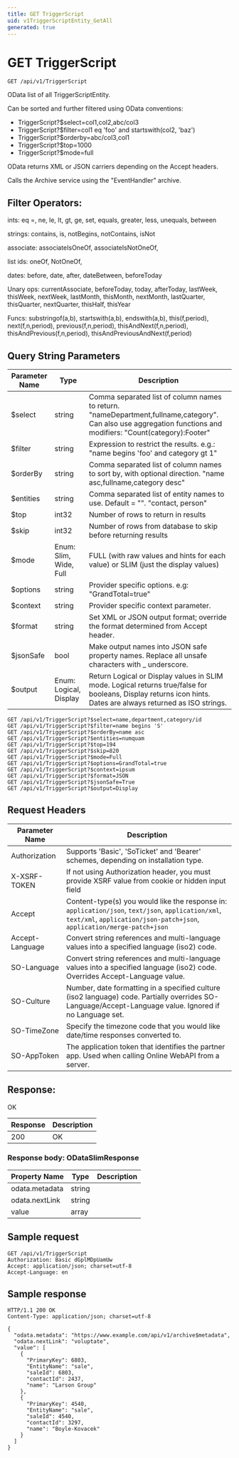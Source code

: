 ```yaml
---
title: GET TriggerScript
uid: v1TriggerScriptEntity_GetAll
generated: true
---
```


# GET TriggerScript

```http
GET /api/v1/TriggerScript
```

OData list of all TriggerScriptEntity.


Can be sorted and further filtered using OData conventions:

* TriggerScript?$select=col1,col2,abc/col3
* TriggerScript?$filter=col1 eq 'foo' and startswith(col2, 'baz')
* TriggerScript?$orderby=abc/col3,col1
* TriggerScript?$top=1000
* TriggerScript?$mode=full


OData returns XML or JSON carriers depending on the Accept headers.


Calls the Archive service using the "EventHandler" archive.


## Filter Operators: ##

ints: eq =, ne, le, lt, gt, ge, set, equals, greater, less, unequals, between

strings: contains, is, notBegins, notContains, isNot

associate: associateIsOneOf, associateIsNotOneOf,  

list ids: oneOf, NotOneOf, 

dates: before, date, after, dateBetween, beforeToday

Unary ops: currentAssociate, beforeToday, today, afterToday, lastWeek, thisWeek, nextWeek, lastMonth, thisMonth, nextMonth, lastQuarter, thisQuarter, nextQuarter, thisHalf, thisYear

Funcs: substringof(a,b), startswith(a,b), endswith(a,b), this(f,period), next(f,n,period), previous(f,n,period), thisAndNext(f,n,period), thisAndPrevious(f,n,period), thisAndPreviousAndNext(f,period)






## Query String Parameters

| Parameter Name | Type |  Description |
|----------------|------|--------------|
| $select | string |  Comma separated list of column names to return. "nameDepartment,fullname,category". Can also use aggregation functions and modifiers: "Count(category):Footer" |
| $filter | string |  Expression to restrict the results. e.g.: "name begins 'foo' and category gt 1" |
| $orderBy | string |  Comma separated list of column names to sort by, with optional direction. "name asc,fullname,category desc" |
| $entities | string |  Comma separated list of entity names to use. Default = "". "contact, person" |
| $top | int32 |  Number of rows to return in results |
| $skip | int32 |  Number of rows from database to skip before returning results |
| $mode | Enum: Slim, Wide, Full |  FULL (with raw values and hints for each value) or SLIM (just the display values) |
| $options | string |  Provider specific options. e.g: "GrandTotal=true" |
| $context | string |  Provider specific context parameter. |
| $format | string |  Set XML or JSON output format; override the format determined from Accept header. |
| $jsonSafe | bool |  Make output names into JSON safe property names. Replace all unsafe characters with _ underscore. |
| $output | Enum: Logical, Display |  Return Logical or Display values in SLIM mode. Logical returns true/false for booleans, Display returns icon hints. Dates are always returned as ISO strings. |

```http
GET /api/v1/TriggerScript?$select=name,department,category/id
GET /api/v1/TriggerScript?$filter=name begins 'S'
GET /api/v1/TriggerScript?$orderBy=name asc
GET /api/v1/TriggerScript?$entities=numquam
GET /api/v1/TriggerScript?$top=194
GET /api/v1/TriggerScript?$skip=820
GET /api/v1/TriggerScript?$mode=Full
GET /api/v1/TriggerScript?$options=GrandTotal=true
GET /api/v1/TriggerScript?$context=ipsum
GET /api/v1/TriggerScript?$format=JSON
GET /api/v1/TriggerScript?$jsonSafe=True
GET /api/v1/TriggerScript?$output=Display
```


## Request Headers

| Parameter Name | Description |
|----------------|-------------|
| Authorization  | Supports 'Basic', 'SoTicket' and 'Bearer' schemes, depending on installation type. |
| X-XSRF-TOKEN   | If not using Authorization header, you must provide XSRF value from cookie or hidden input field |
| Accept         | Content-type(s) you would like the response in: `application/json`, `text/json`, `application/xml`, `text/xml`, `application/json-patch+json`, `application/merge-patch+json` |
| Accept-Language | Convert string references and multi-language values into a specified language (iso2) code. |
| SO-Language | Convert string references and multi-language values into a specified language (iso2) code. Overrides Accept-Language value. |
| SO-Culture | Number, date formatting in a specified culture (iso2 language) code. Partially overrides SO-Language/Accept-Language value. Ignored if no Language set. |
| SO-TimeZone | Specify the timezone code that you would like date/time responses converted to. |
| SO-AppToken | The application token that identifies the partner app. Used when calling Online WebAPI from a server. |


## Response:

OK

| Response | Description |
|----------------|-------------|
| 200 | OK |

### Response body: ODataSlimResponse

| Property Name | Type |  Description |
|----------------|------|--------------|
| odata.metadata | string |  |
| odata.nextLink | string |  |
| value | array |  |

## Sample request

```http!
GET /api/v1/TriggerScript
Authorization: Basic dGplMDpUamUw
Accept: application/json; charset=utf-8
Accept-Language: en
```

## Sample response

```http_
HTTP/1.1 200 OK
Content-Type: application/json; charset=utf-8

{
  "odata.metadata": "https://www.example.com/api/v1/archive$metadata",
  "odata.nextLink": "voluptate",
  "value": [
    {
      "PrimaryKey": 6803,
      "EntityName": "sale",
      "saleId": 6803,
      "contactId": 2437,
      "name": "Larson Group"
    },
    {
      "PrimaryKey": 4540,
      "EntityName": "sale",
      "saleId": 4540,
      "contactId": 3297,
      "name": "Boyle-Kovacek"
    }
  ]
}
```